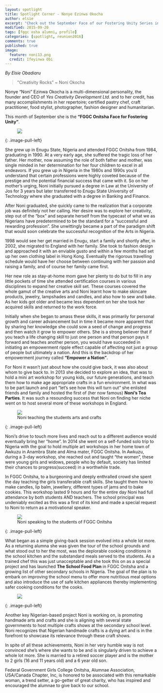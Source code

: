 ```yaml
---
layout: spotlight
title: Spotlight Corner - Nonye Ezinwa Okocha
author: elsie
excerpt: "Check out the September Face of our Fostering Unity Series in the Spotlight Corner featuring Nonye 'Noni' Ezinwa Okocha, Class of 90."
modified: 2015-09-20
tags: [fggc osha alumni, profile]
categories: [spotlight, reunion2016]
comments: true
published: true
image:
  feature: noni13.png
  credit: Ifeyinwa Obi
---
```

*By Elsie Obadiaru*

> "Creativity Rocks" ~ Noni Okocha

Nonye “Noni” Ezinwa Okocha is a multi-dimensional personality, the founder and CEO of *Yes Creativity Development Ltd.* and to her credit, has many accomplishments in her repertoire; certified pastry chef, craft practitioner, food stylist, photographer, fashion designer and humanitarian.

This month of September she is the **“FGGC Onitsha Face for Fostering Unity”**. 
<figure>
	<a href="{{ site.url }}/images/nonye/nonigrouppic.jpg"><img src="{{ site.url }}/images/nonye/nonigrouppic.jpg"></a>
</figure>
{: .image-pull-left}

She grew up in Enugu State, Nigeria and attended FGGC Onitsha from 1984, graduating in 1990. At a very early age, she suffered the tragic loss of her father. Her mother, now assuming the role of both father and mother, was single minded in her determination for her four children to excel in all endeavors. If you grew up in Nigeria in the 1980s and 1990s you’d understand that certain professions were highly coveted because of the prestige and the potential financial success that came with it. So on her mother’s urging, Noni initially pursued a degree in Law at the University of Jos for 3 years but later transferred to Enugu State University of Technology where she graduated with a degree in Banking and Finance.   

After Noni graduated, she quickly came to the realization that a corporate job was definitely not her calling. Her desire was to explore her creativity, step out of the “box" and separate herself from the typecast of what we as Nigerians have predetermined to be the standard for a “successful and rewarding profession”. She unwittingly became a part of the paradigm shift that would soon celebrate the successful recognition of the Arts in Nigeria.  

1998 would see her get married in Enugu, start a family and shortly after, in 2002, she migrated to England with her family. She took to fashion design and approached it with an enviable gusto and within a few months had set up her own clothing label in Hong Kong. Eventually the rigorous travelling schedule would have her choose between continuing with her passion and raising a family, and of course her family came first. 

Her new role as stay-at-home mom gave her plenty to do but to fill in any little pockets of time she attended certification courses in various disciplines to expand her creative skill set. These courses covered the whole gamut of the creative arts and Noni learnt how to make skincare products, jewelry, lampshades and candles, and also how to sew and bake. As her kids got older and became less dependent on her she took her acquired skills and returned to the work force. 

Initially when she began to amass these skills, it was primarily for personal growth and career advancement but in time it became more apparent that by sharing her knowledge she could sow a seed of change and progress and then watch it grow to empower others. She is a strong believer that if you teach a life changing skill to just one person and that person pays it forward and teaches another person, you would have succeeded in initiating an empowerment ripple effect capable of affecting not just a group of people but ultimately a nation. And this is the backdrop of her empowerment journey called **“Empower a Nation”**.

For Noni it wasn’t just about how she could give back, it was also about whom to give back to. In 2013 she decided to explore an idea, that was to hold a mini art workshop for young kids, our future generations, and teach them how to make age appropriate crafts in a fun environment. In what was to be part launch and part “let’s see how this will turn out” she enlisted friends and family and hosted the first of (her now famous) **Noni’s Tea Parties**. It was such a resounding success that Noni on finding her niche went on to host several more of these workshops in England.
<figure>
	<a href="{{ site.url }}/images/nonye/noniaandc.jpg"><img src="{{ site.url }}/images/nonye/noniaandc.jpg"></a>
	<figcaption>Noni teaching the students arts and crafts</figcaption>
</figure>
{: .image-pull-left}

Noni’s drive to touch more lives and reach out to a different audience would eventually bring her “home”.  In 2014 she went on a self-funded solo trip to Nigeria with the goal to hold multiple art workshops in her home town of Awkuzu in Anambra State and Alma mater, FGGC Onitsha. In Awkuzu, during a 3-day workshop, she reached out and taught “the women”, these were young girls and widows, people who by default, society has limited their chances to progress(succeed) in a worthwhile trade. 

In FGGC Onitsha, to a burgeoning and deeply enthralled crowd she spent the day teaching the girls transferable craft skills. She taught them how to make candles, lip balm, jewellery, different types of jams and to bake cookies. This workshop lasted 9 hours and for the entire day Noni had full attendance by both students AND teachers. The school principal was undeniably excited as this was a first of its kind and made a special request to Noni to return as a motivational speaker. 
<figure>
	<a href="{{ site.url }}/images/bca/c89bca.jpg"><img src="{{ site.url }}/images/bcac/c89bca.jpg"></a>
	<figcaption>Noni speaking to the students of FGGC Onitsha</figcaption>
</figure>
{: .image-pull-left}

What began as a simple giving-back session evolved into a whole lot more. As a returning alumna she was given the tour of the school grounds and what stood out to her the most, was the deplorable cooking conditions in the school kitchen and the substandard meals served to the students. As a trained chef this was just unacceptable and she took this on as a special project and has launched **The School Food Plan** in FGGC Onitsha and a growing list of other secondary schools in Nigeria. The goal of the plan is to embark on improving the school menu to offer more nutritious meal options and also introduce the use of safe kitchen appliances thereby implementing safer cooking conditions for the cooks. 
<figure>
	<a href="{{ site.url }}/images/nonye/noniyc2.png"><img src="{{ site.url }}/images/nonye/noniyc2.png"></a>
</figure>
{: .image-pull-left}

Another key Nigerian-based project Noni is working on, is promoting handmade arts and crafts and she is  aligning with several state governments to host multiple crafts shows at the secondary school level.  Noni recognizes that Nigerian handmade crafts is a dying art and is in the forefront to showcase its relevance through these craft shows. 

In spite of all these achievements, Noni in her very humble way is not convinced she’s where she wants to be and is singularly driven to achieve a whole lot more. She is married to a retired soccer player and is the mother to 2 girls (16 and 11 years old) and a 6 year old son.

Federal Government Girls College Onitsha, Alumnae Association, USA/Canada Chapter, Inc, is honored to be associated with this remarkable woman, a trend setter, a go-getter of great charity, who has inspired and encouraged the alumnae to give back to our school. 

